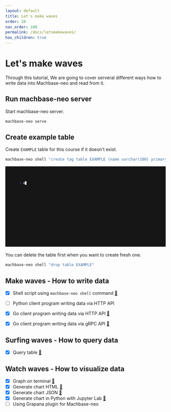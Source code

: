 ```yaml
---
layout: default
title: Let's make waves
order: 20
nav_order: 100
permalink: /docs/letsmakewaves/
has_children: true
---
```



# Let's make waves

Through this tutorial, We are going to cover serveral different ways how to write data into Machbase-neo and read from it.


## Run machbase-neo server

Start machbase-neo server.

```sh
machbase-neo serve
```

## Create example table

Create `EXAMPLE` table for this course if it doesn't exist.

```sh
machbase-neo shell "create tag table EXAMPLE (name varchar(100) primary key, time datetime basetime, value double)"
```

![](img/ex_cre_table.gif)

You can delete the table first when you want to create fresh one.

```sh
machbase-neo shell "drop table EXAMPLE"
```

## Make waves - How to write data

- [x] Shell script using `machbase-neo shell` command [🔗](./wave-write-sh.md)
- [ ] Python client program writing data via HTTP API
- [x] Go client program writing data via HTTP API [🔗](./wave-write-go-http.md)
- [x] Go client program writing data via gRPC API [🔗](./wave-write-go-grpc.md)


## Surfing waves - How to query data

- [x] Query table [🔗](./wave-read-sh.md)

## Watch waves - How to visualize data

- [x] Graph on terminal [🔗](./wave-chart-term.md)
- [x] Generate chart HTML [🔗](./wave-chart-genhtml.md)
- [x] Generate chart JSON [🔗](./wave-chart-genjson.md)
- [x] Generate chart in Python with Jupyter Lab [🔗](././wave-chart-python.md)
- [ ] Using Grapana plugin for Machbase-neo
